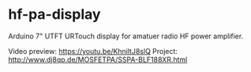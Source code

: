 # hf-pa-display
Arduino 7" UTFT URTouch display for amatuer radio HF power amplifier. 

Video preview: https://youtu.be/KhniltJ8slQ
Project: http://www.dj8qp.de/MOSFETPA/SSPA-BLF188XR.html
